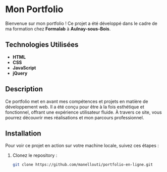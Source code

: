 # Mon Portfolio

Bienvenue sur mon portfolio ! Ce projet a été développé dans le cadre de ma formation chez **Formalab** à **Aulnay-sous-Bois**. 

## Technologies Utilisées

- **HTML**
- **CSS**
- **JavaScript**
- **jQuery**

## Description

Ce portfolio met en avant mes compétences et projets en matière de développement web. Il a été conçu pour être à la fois esthétique et fonctionnel, offrant une expérience utilisateur fluide. À travers ce site, vous pourrez découvrir mes réalisations et mon parcours professionnel.

## Installation

Pour voir ce projet en action sur votre machine locale, suivez ces étapes :

1. Clonez le repository :
   ```bash
   git clone https://github.com/manellouti/portfolio-en-ligne.git

